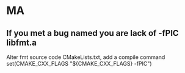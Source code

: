 # MA

## If you met a bug named you are lack of -fPIC libfmt.a

Alter fmt source code CMakeLists.txt, add a compile command 
  set(CMAKE_CXX_FLAGS "${CMAKE_CXX_FLAGS} -fPIC")
